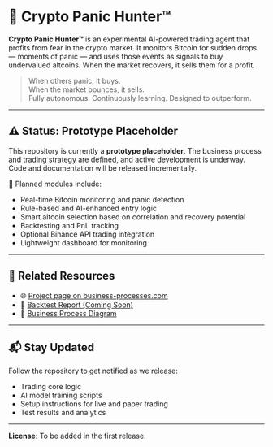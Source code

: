 # 🚀 Crypto Panic Hunter™

**Crypto Panic Hunter™** is an experimental AI-powered trading agent that profits from fear in the crypto market. It monitors Bitcoin for sudden drops — moments of panic — and uses those events as signals to buy undervalued altcoins. When the market recovers, it sells them for a profit.

> When others panic, it buys.  
> When the market bounces, it sells.  
> Fully autonomous. Continuously learning. Designed to outperform.

---

## ⚠️ Status: Prototype Placeholder

This repository is currently a **prototype placeholder**. The business process and trading strategy are defined, and active development is underway. Code and documentation will be released incrementally.

🔧 Planned modules include:

- Real-time Bitcoin monitoring and panic detection  
- Rule-based and AI-enhanced entry logic  
- Smart altcoin selection based on correlation and recovery potential  
- Backtesting and PnL tracking  
- Optional Binance API trading integration  
- Lightweight dashboard for monitoring

---

## 🔗 Related Resources

- 🌐 [Project page on business-processes.com](https://business-processes.com/crypto-panic-hunter)  
- 📄 [Backtest Report (Coming Soon)](../downloads/panic-hunter-backtest-report.pdf)  
- 🧠 [Business Process Diagram](../img/crypto-panic-hunter-process.svg)

---

## 📬 Stay Updated

Follow the repository to get notified as we release:

- Trading core logic  
- AI model training scripts  
- Setup instructions for live and paper trading  
- Test results and analytics

---

**License**: To be added in the first release.

